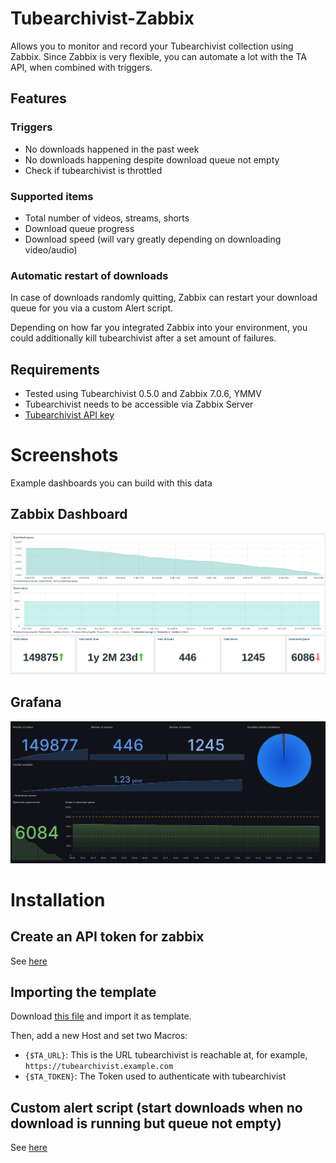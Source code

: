 # Tubearchivist-Zabbix
Allows you to monitor and record your Tubearchivist collection using Zabbix. Since Zabbix is very flexible, you can automate a lot with the TA API, when combined with triggers.

## Features
### Triggers
* No downloads happened in the past week
* No downloads happening despite download queue not empty
* Check if tubearchivist is throttled
### Supported items
* Total number of videos, streams, shorts
* Download queue progress
* Download speed (will vary greatly depending on downloading video/audio)

### Automatic restart of downloads
In case of downloads randomly quitting, Zabbix can restart your download queue for you via a custom Alert script.

Depending on how far you integrated Zabbix into your environment, you could additionally kill tubearchivist after a set amount of failures.

## Requirements
* Tested using Tubearchivist 0.5.0 and Zabbix 7.0.6, YMMV
* Tubearchivist needs to be accessible via Zabbix Server
* [Tubearchivist API key](https://docs.tubearchivist.com/api/introduction/#authentication)

# Screenshots
Example dashboards you can build with this data
## Zabbix Dashboard
![zabbix](imgs/zabbix.png)

## Grafana
![grafana](imgs/grafana.png)

# Installation
## Create an API token for zabbix
See [here](docs/api_key.md)
## Importing the template
Download [this file](template/zabbix_tubearchivist.yaml) and import it as template.

Then, add a new Host and set two Macros:

* `{$TA_URL}`: This is the URL tubearchivist is reachable at, for example, `https://tubearchivist.example.com`
* `{$TA_TOKEN}`: The Token used to authenticate with tubearchivist
## Custom alert script (start downloads when no download is running but queue not empty)
See [here](docs/download_script.md)
